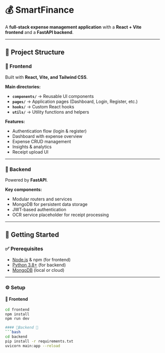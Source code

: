 # 💰 SmartFinance

A **full-stack expense management application** with a **React + Vite frontend** and a **FastAPI backend**.

---

## 📂 Project Structure

### 🔹 Frontend
Built with **React, Vite, and Tailwind CSS**.

**Main directories:**
- **`components/`** → Reusable UI components  
- **`pages/`** → Application pages (Dashboard, Login, Register, etc.)  
- **`hooks/`** → Custom React hooks  
- **`utils/`** → Utility functions and helpers  

**Features:**
- Authentication flow (login & register)  
- Dashboard with expense overview  
- Expense CRUD management  
- Insights & analytics  
- Receipt upload UI  

---

### 🔹 Backend
Powered by **FastAPI**.

**Key components:**
- Modular routers and services  
- MongoDB for persistent data storage  
- JWT-based authentication  
- OCR service placeholder for receipt processing  

---

## 🚀 Getting Started

### ✅ Prerequisites
- [Node.js](https://nodejs.org/) & npm (for frontend)  
- [Python 3.8+](https://www.python.org/) (for backend)  
- [MongoDB](https://www.mongodb.com/) (local or cloud)  

---

### ⚙️ Setup

#### 🔹 Frontend
```bash
cd frontend
npm install
npm run dev

#### 🔹Backend 🔹 
```bash
cd backend
pip install -r requirements.txt
uvicorn main:app --reload